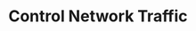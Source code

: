 ---
sidebar_position: 3
title: "Control Network Traffic"
sidebar_label: "Control Network Traffic"
description: "Regulate network traffic in Alpine Linux environments - filter incoming and outgoing traffic, block malicious connections, allow legitimate traffic, and secure network flow."
keywords:
  - "alpine traffic control"
  - "network filtering"
  - "traffic regulation"
  - "connection blocking"
  - "network security"
tags:
  - alpine
  - traffic-control
  - network-filtering
  - traffic-regulation
  - security
slug: /linux/alpine/security/firewall-rules/control-network-traffic
---